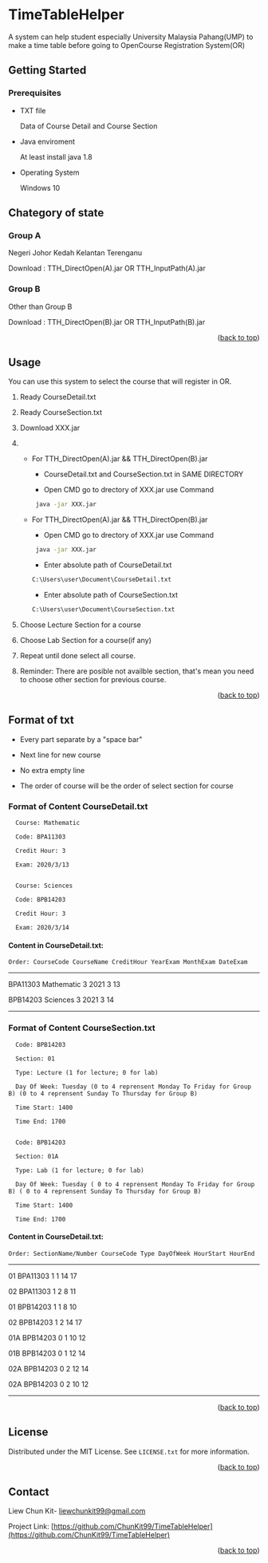 <div id="top"></div>


# TimeTableHelper
A system can help student especially University Malaysia Pahang(UMP) to make a time table before going to OpenCourse Registration System(OR)

 ## Getting Started

 ### Prerequisites

* TXT file

   Data of Course Detail and Course Section

* Java enviroment

  At least install java 1.8 

* Operating System
  
  Windows 10
 
 
 
## Chategory of state
  
### Group A
  
Negeri Johor Kedah Kelantan Terenganu
	
Download : TTH_DirectOpen(A).jar  OR  TTH_InputPath(A).jar
	
  
### Group B
  
Other than Group B
	
Download : TTH_DirectOpen(B).jar  OR  TTH_InputPath(B).jar
	
<p align="right">(<a href="#top">back to top</a>)</p>

 
 
 ## Usage
  
  You can use this system to select the course that will register in OR. 

1. Ready CourseDetail.txt
2. Ready CourseSection.txt
3. Download XXX.jar

4. * For TTH_DirectOpen(A).jar && TTH_DirectOpen(B).jar
		
		* CourseDetail.txt and CourseSection.txt in SAME DIRECTORY
			
		* Open CMD go to drectory of XXX.jar use Command
			
		```sh
		 java -jar XXX.jar
		```
		   
	* For TTH_DirectOpen(A).jar && TTH_DirectOpen(B).jar
		
		* Open CMD go to drectory of XXX.jar use Command
			
		```sh
		 java -jar XXX.jar
		```
		 
		* Enter absolute path of CourseDetail.txt
		
		```sh
		C:\Users\user\Document\CourseDetail.txt
		```
  
		* Enter absolute path of CourseSection.txt
		
		```sh
		C:\Users\user\Document\CourseSection.txt
		```
		
	   	
5. Choose Lecture Section for a course
6. Choose Lab Section for a course(if any)
7. Repeat until done select all course.
8. Reminder: There are posible not availble section, that's mean you need to choose other section for previous course.
   
<p align="right">(<a href="#top">back to top</a>)</p>

  

  ## Format of txt
  
  * Every part separate by a "space bar"
  
  * Next line for new course
  
  * No extra empty line
  
  * The order of course will be the order of select section for course
  
  
  ### Format of Content CourseDetail.txt
  
	  Course: Mathematic
	  
	  Code: BPA11303 
	  
	  Credit Hour: 3
	  
	  Exam: 2020/3/13
  
  
	  Course: Sciences
	  
	  Code: BPB14203 
	  
	  Credit Hour: 3
	  
	  Exam: 2020/3/14
  
  
   #### Content in CourseDetail.txt:
  
	Order: CourseCode CourseName CreditHour YearExam MonthExam DateExam
  ___
  BPA11303 Mathematic 3 2021 3 13
  
  BPB14203 Sciences 3 2021 3 14
  ___
  
  
  ### Format of Content CourseSection.txt
  
	  Code: BPB14203 
	  
	  Section: 01
	  
	  Type: Lecture (1 for lecture; 0 for lab)
	  
	  Day Of Week: Tuesday (0 to 4 reprensent Monday To Friday for Group B) (0 to 4 reprensent Sunday To Thursday for Group B) 
	  
	  Time Start: 1400
	  
	  Time End: 1700
  
  
	  Code: BPB14203 
	  
	  Section: 01A
	  
	  Type: Lab (1 for lecture; 0 for lab)
	  
	  Day Of Week: Tuesday ( 0 to 4 reprensent Monday To Friday for Group B) ( 0 to 4 reprensent Sunday To Thursday for Group B) 
	  
	  Time Start: 1400
	  
	  Time End: 1700
  
  #### Content in CourseDetail.txt:
  
	Order: SectionName/Number CourseCode Type DayOfWeek HourStart HourEnd
  ___
  01 BPA11303 1 1 14 17
  
  02 BPA11303 1 2 8 11
  
  01 BPB14203 1 1 8 10
  
  02 BPB14203 1 2 14 17
  
  01A BPB14203 0 1 10 12
  
  01B BPB14203 0 1 12 14
  
  02A BPB14203 0 2 12 14
  
  02A BPB14203 0 2 10 12
   ___
  
  <p align="right">(<a href="#top">back to top</a>)</p>
  
  
## License 


Distributed under the MIT License. See `LICENSE.txt` for more information.


  <p align="right">(<a href="#top">back to top</a>)</p>



## Contact

Liew Chun Kit- liewchunkit99@gmail.com

Project Link: [https://github.com/ChunKit99/TimeTableHelper](https://github.com/ChunKit99/TimeTableHelper)

<p align="right">(<a href="#top">back to top</a>)</p>
